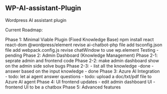 
<!-- ABOUT THE PROJECT -->
## WP-AI-assistant-Plugin

Wordpress AI assistant plugin

Current Roadmap:

Phase 1: Minimal Viable Plugin (Fixed Knowledge Base)
    npm install react react-dom @wordpress/element
    revise ai-chatbot-php file
    add tsconfig.json file
    add webpack.config.js 
    revise chatWindow to use wp.element
    Testing - pending
Phase 2: Admin Dashboard (Knowledge Management)
Phase 2-1: seprate admin and frontend code 
Phase 2-2: make admin dashboard show on the admin side solve bugs
Phase 2-3:
           - list all the knowledge -done
           - answer based on the input knowledge - done
Phase 3: Azure AI Integration
        - todo: let ai agent answer questions 
        - todo: upload a doc/txt/pdf file to Azure AI agent
Phase 4: UI frontend updates
         - edit admin dashboard UI 
         - frontend UI to be a chatbox
Phase 5: Advanced features